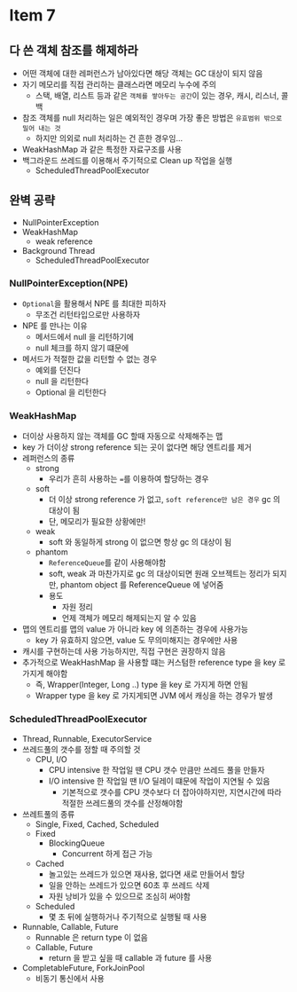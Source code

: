 # Item 7

## 다 쓴 객체 참조를 해제하라

- 어떤 객체에 대한 레퍼런스가 남아있다면 해당 객체는 GC 대상이 되지 않음
- 자기 메모리를 직접 관리하는 클래스라면 메모리 누수에 주의
  - 스택, 배열, 리스트 등과 같은 `객체를 쌓아두는 공간`이 있는 경우, 캐시, 리스너, 콜백
- 참조 객체를 null 처리하는 일은 예외적인 경우며 가장 좋은 방법은 `유효범위 밖으로 밀어 내는 것`
  - 하지만 의외로 null 처리하는 건 흔한 경우임...
- WeakHashMap 과 같은 특정한 자료구조를 사용
- 백그라운드 쓰레드를 이용해서 주기적으로 Clean up 작업을 실행
  - ScheduledThreadPoolExecutor

## 완벽 공략

- NullPointerException
- WeakHashMap
  - weak reference
- Background Thread
  - ScheduledThreadPoolExecutor

### NullPointerException(NPE)

- `Optional`을 활용해서 NPE 를 최대한 피하자
  - 무조건 리턴타입으로만 사용하자
- NPE 를 만나는 이유
  - 메서드에서 null 을 리턴하기에
  - null 체크를 하지 않기 떄문에
- 메서드가 적절한 값을 리턴할 수 없는 경우
  - 예외를 던진다
  - null 을 리턴한다
  - Optional 을 리턴한다

### WeakHashMap

- 더이상 사용하지 않는 객체를 GC 할때 자동으로 삭제해주는 맵
- key 가 더이상 strong reference 되는 곳이 없다면 해당 엔트리를 제거
- 레퍼런스의 종류
  - strong
    - 우리가 흔히 사용하는 `=`를 이용하여 할당하는 경우  
  - soft
    - 더 이상 strong reference 가 없고, `soft reference만 남은 경우` gc 의 대상이 됨
    - 단, 메모리가 필요한 상황에만!
  - weak
    - soft 와 동일하게 strong 이 없으면 항상 gc 의 대상이 됨
  - phantom
    - `ReferenceQueue`를 같이 사용해야함
    - soft, weak 과 마찬가지로 gc 의 대상이되면 원래 오브젝트는 정리가 되지만, phantom object 를 ReferenceQueue 에 넣어줌
    - 용도
      - 자원 정리
      - 언제 객체가 메모리 해제되는지 알 수 있음
- 맵의 엔트리를 맵의 value 가 아니라 key 에 의존하는 경우에 사용가능
  - key 가 유효하지 않으면, value 도 무의미해지는 경우에만 사용 
- 캐시를 구현하는데 사용 가능하지만, 직접 구현은 권장하지 않음
- 추가적으로 WeakHashMap 을 사용할 떄는 커스텀한 reference type 을 key 로 가지게 해야함
  - 즉, Wrapper(Integer, Long ..) type 을 key 로 가지게 하면 안됨
  - Wrapper type 을 key 로 가지게되면 JVM 에서 캐싱을 하는 경우가 발생

### ScheduledThreadPoolExecutor

- Thread, Runnable, ExecutorService
- 쓰레드풀의 갯수를 정할 때 주의할 것
  - CPU, I/O
    - CPU intensive 한 작업일 땐 CPU 갯수 만큼만 쓰레드 풀을 만들자
    - I/O intensive 한 작업일 땐 I/O 딜레이 떄문에 작업이 지연될 수 있음
      - 기본적으로 갯수를 CPU 갯수보다 더 잡아야하지만, 지연시간에 따라 적절한 쓰레드풀의 갯수를 산정해야함
- 쓰레트풀의 종류
  - Single, Fixed, Cached, Scheduled
  - Fixed
    - BlockingQueue
      - Concurrent 하게 접근 가능
  - Cached
    - 놀고있는 쓰레드가 있으면 재사용, 없다면 새로 만들어서 할당
    - 일을 안하는 쓰레드가 있으면 60초 후 쓰레드 삭제
    - 자원 낭비가 있을 수 있으므로 조심히 써야함
  - Scheduled
    - 몇 초 뒤에 실행하거나 주기적으로 실행될 때 사용
- Runnable, Callable, Future
  - Runnable 은 return type 이 없음
  - Callable, Future
    - return 을 받고 싶을 때 callable 과 future 를 사용
- CompletableFuture, ForkJoinPool
  - 비동기 통신에서 사용